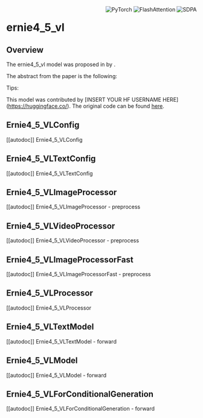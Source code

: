 <!--Copyright 2025 The Qwen Team and The HuggingFace Inc. team. All rights reserved.

Licensed under the Apache License, Version 2.0 (the "License"); you may not use this file except in compliance with
the License. You may obtain a copy of the License at

http://www.apache.org/licenses/LICENSE-2.0

Unless required by applicable law or agreed to in writing, software distributed under the License is distributed on
an "AS IS" BASIS, WITHOUT WARRANTIES OR CONDITIONS OF ANY KIND, either express or implied. See the License for the
specific language governing permissions and limitations under the License.

⚠️ Note that this file is in Markdown but contain specific syntax for our doc-builder (similar to MDX) that may not be
rendered properly in your Markdown viewer.

-->

<div style="float: right;">
    <div class="flex flex-wrap space-x-1">
<img alt="PyTorch" src="https://img.shields.io/badge/PyTorch-DE3412?style=flat&logo=pytorch&logoColor=white">
<img alt="FlashAttention" src="https://img.shields.io/badge/%E2%9A%A1%EF%B8%8E%20FlashAttention-eae0c8?style=flat">
<img alt="SDPA" src="https://img.shields.io/badge/SDPA-DE3412?style=flat&logo=pytorch&logoColor=white">    </div>
</div>

# ernie4_5_vl

## Overview

The ernie4_5_vl model was proposed in [<INSERT PAPER NAME HERE>](<INSERT PAPER LINK HERE>) by <INSERT AUTHORS HERE>.
<INSERT SHORT SUMMARY HERE>

The abstract from the paper is the following:

*<INSERT PAPER ABSTRACT HERE>*

Tips:

<INSERT TIPS ABOUT MODEL HERE>

This model was contributed by [INSERT YOUR HF USERNAME HERE](https://huggingface.co/<INSERT YOUR HF USERNAME HERE>).
The original code can be found [here](<INSERT LINK TO GITHUB REPO HERE>).


## Ernie4_5_VLConfig

[[autodoc]] Ernie4_5_VLConfig

## Ernie4_5_VLTextConfig

[[autodoc]] Ernie4_5_VLTextConfig

## Ernie4_5_VLImageProcessor

[[autodoc]] Ernie4_5_VLImageProcessor
    - preprocess

## Ernie4_5_VLVideoProcessor

[[autodoc]] Ernie4_5_VLVideoProcessor
    - preprocess

## Ernie4_5_VLImageProcessorFast

[[autodoc]] Ernie4_5_VLImageProcessorFast
    - preprocess

## Ernie4_5_VLProcessor

[[autodoc]] Ernie4_5_VLProcessor

## Ernie4_5_VLTextModel

[[autodoc]] Ernie4_5_VLTextModel
    - forward

## Ernie4_5_VLModel

[[autodoc]] Ernie4_5_VLModel
    - forward

## Ernie4_5_VLForConditionalGeneration

[[autodoc]] Ernie4_5_VLForConditionalGeneration
    - forward

